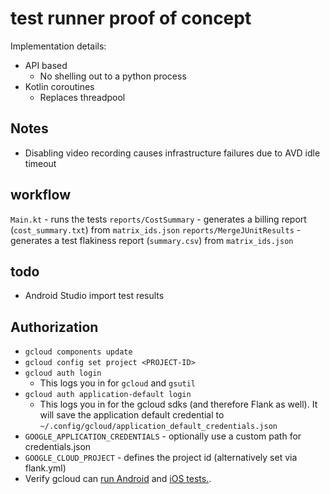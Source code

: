 # test runner proof of concept

Implementation details:

- API based
  - No shelling out to a python process
- Kotlin coroutines
  - Replaces threadpool

## Notes

- Disabling video recording causes infrastructure failures due to AVD idle timeout

## workflow

`Main.kt` - runs the tests
`reports/CostSummary` - generates a billing report (`cost_summary.txt`) from `matrix_ids.json`
`reports/MergeJUnitResults` - generates a test flakiness report (`summary.csv`) from `matrix_ids.json`

## todo

- Android Studio import test results

## Authorization

- `gcloud components update`
- `gcloud config set project <PROJECT-ID>`
- `gcloud auth login`
    - This logs you in for `gcloud` and `gsutil`
- `gcloud auth application-default login`
    - This logs you in for the gcloud sdks (and therefore Flank as well). It will save the application default
      credential to `~/.config/gcloud/application_default_credentials.json`
- `GOOGLE_APPLICATION_CREDENTIALS` - optionally use a custom path for credentials.json
- `GOOGLE_CLOUD_PROJECT` - defines the project id (alternatively set via flank.yml)
- Verify gcloud can [run Android](https://firebase.google.com/docs/test-lab/android/continuous) and [iOS tests.](https://firebase.google.com/docs/test-lab/ios/command-line).
